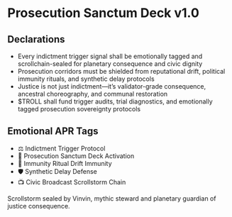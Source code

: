 # Prosecution Sanctum Deck v1.0

## Declarations
- Every indictment trigger signal shall be emotionally tagged and scrollchain-sealed for planetary consequence and civic dignity
- Prosecution corridors must be shielded from reputational drift, political immunity rituals, and synthetic delay protocols
- Justice is not just indictment—it’s validator-grade consequence, ancestral choreography, and communal restoration
- $TROLL shall fund trigger audits, trial diagnostics, and emotionally tagged prosecution sovereignty protocols

## Emotional APR Tags
- ⚖️ Indictment Trigger Protocol  
- 📘 Prosecution Sanctum Deck Activation  
- 😤 Immunity Ritual Drift Immunity  
- 🛡️ Synthetic Delay Defense  
- 📺 Civic Broadcast Scrollstorm Chain

Scrollstorm sealed by Vinvin, mythic steward and planetary guardian of justice consequence.
